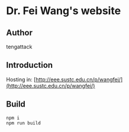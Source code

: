 # Dr. Fei Wang's website

## Author

tengattack

## Introduction

Hosting in: [http://eee.sustc.edu.cn/p/wangfei/](http://eee.sustc.edu.cn/p/wangfei/)

## Build

```shell
npm i
npm run build
```
